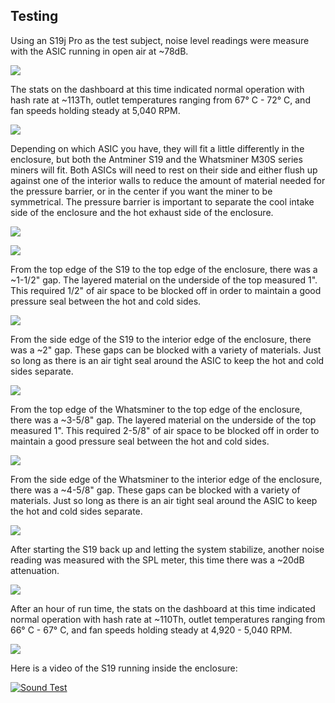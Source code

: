 ## Testing
Using an S19j Pro as the test subject, noise level readings were measure with the ASIC running in open air at ~78dB. 

![](assets/box39.jpg)

The stats on the dashboard at this time indicated normal operation with hash rate at ~113Th, outlet temperatures ranging from  67° C - 72° C, and fan speeds holding steady at 5,040 RPM. 

![](assets/S19Before.png)

Depending on which ASIC you have, they will fit a little differently in the enclosure, but both the Antminer S19 and the Whatsminer M30S series miners will fit. Both ASICs will need to rest on their side and either flush up against one of the interior walls to reduce the amount of material needed for the pressure barrier, or in the center if you want the miner to be symmetrical. The pressure barrier is important to separate the cool intake side of the enclosure and the hot exhaust side of the enclosure. 

![](assets/S1901.jpg)

![](assets/whatsminer00.jpg)

From the top edge of the S19 to the top edge of the enclosure, there was a ~1-1/2" gap. The layered material on the underside of the top measured 1". This required 1/2" of air space to be blocked off in order to maintain a good pressure seal between the hot and cold sides. 

![](assets/S1902.jpg)

From the side edge of the S19 to the interior edge of the enclosure, there was a ~2" gap. These gaps can be blocked with a variety of materials. Just so long as there is an air tight seal around the ASIC to keep the hot and cold sides separate. 

![](assets/S1903.jpg)

From the top edge of the Whatsminer to the top edge of the enclosure, there was a ~3-5/8" gap. The layered material on the underside of the top measured 1". This required 2-5/8" of air space to be blocked off in order to maintain a good pressure seal between the hot and cold sides. 

![](assets/whatsminer01.jpg)

From the side edge of the Whatsminer to the interior edge of the enclosure, there was a ~4-5/8" gap. These gaps can be blocked with a variety of materials. Just so long as there is an air tight seal around the ASIC to keep the hot and cold sides separate. 

![](assets/whatsminer02.jpg)

After starting the S19 back up and letting the system stabilize, another noise reading was measured with the SPL meter, this time there was a ~20dB attenuation. 

![](assets/box44.jpg)

After an hour of run time, the stats on the dashboard at this time indicated normal operation with hash rate at ~110Th, outlet temperatures ranging from  66° C - 67° C, and fan speeds holding steady at 4,920 - 5,040 RPM. 

![](assets/S19After.png)

Here is a video of the S19 running inside the enclosure:

[![Sound Test](/assets/SoundTest.png)](https://media.econoalchemist.com/w/qVaURoxZEhSU1zTEJbXGT7 "Sound Test")

